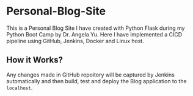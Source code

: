 # Personal-Blog-Site
This is a Personal Blog Site I have created with Python Flask during my Python Boot Camp by Dr. Angela Yu.
Here I have implemented a CICD pipeline using GitHub, Jenkins, Docker and Linux host.


## How it Works?
Any changes made in GitHub repoitory will be captured by Jenkins automatically and then build, test and deploy the Blog application to the `localhost`. 


